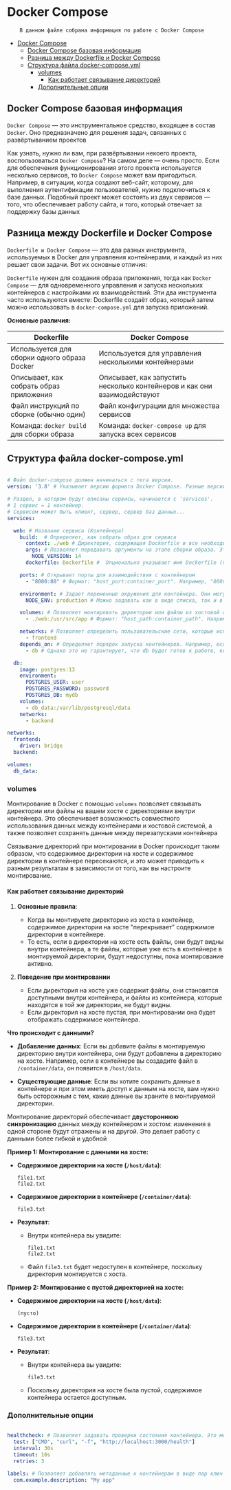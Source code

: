 # Docker Compose

```plantext
    В данном файле собрана информация по работе с Docker Compose
```

- [Docker Compose](#docker-compose)
  - [Docker Compose базовая информация](#docker-compose-базовая-информация)
  - [Разница между Dockerfile и Docker Compose](#разница-между-dockerfile-и-docker-compose)
  - [Структура файла docker-compose.yml](#структура-файла-docker-composeyml)
    - [volumes](#volumes)
      - [Как работает связывание директорий](#как-работает-связывание-директорий)
    - [Дополнительные опции](#дополнительные-опции)

## Docker Compose базовая информация

`Docker Compose` — это инструментальное средство, входящее в состав `Docker`. Оно предназначено для решения задач, связанных с развёртыванием проектов

Как узнать, нужно ли вам, при развёртывании некоего проекта, воспользоваться `Docker Compose`? На самом деле — очень просто. Если для обеспечения функционирования этого проекта используется несколько сервисов, то `Docker Compose` может вам пригодиться. Например, в ситуации, когда создают веб-сайт, которому, для выполнения аутентификации пользователей, нужно подключиться к базе данных. Подобный проект может состоять из двух сервисов — того, что обеспечивает работу сайта, и того, который отвечает за поддержку базы данных

## Разница между Dockerfile и Docker Compose

`Dockerfile и Docker Compose` — это два разных инструмента, используемых в Docker для управления контейнерами, и каждый из них решает свои задачи. Вот их основные отличия:

`Dockerfile` нужен для создания образа приложения, тогда как `Docker Compose` — для одновременного управления и запуска нескольких контейнеров с настройками их взаимодействий. Эти два инструмента часто используются вместе: Dockerfile создаёт образ, который затем можно использовать в `docker-compose.yml` для запуска приложений.

**Основные различия:**

| **Dockerfile**                              | **Docker Compose**                         |
|---------------------------------------------|--------------------------------------------|
| Используется для сборки одного образа Docker | Используется для управления несколькими контейнерами |
| Описывает, как собрать образ приложения     | Описывает, как запустить несколько контейнеров и как они взаимодействуют |
| Файл инструкций по сборке (обычно один)     | Файл конфигурации для множества сервисов   |
| Команда: `docker build` для сборки образа   | Команда: `docker-compose up` для запуска всех сервисов |

## Структура файла docker-compose.yml

```yaml

# Файл docker-compose должен начинаться с тега версии.
version: '3.8' # Указывает версию формата Docker Compose. Разные версии могут поддерживать различные функции.

# Раздел, в котором будут описаны сервисы, начинается с 'services'.
# 1 сервис = 1 контейнер.
# Сервисом может быть клиент, сервер, сервер баз данных...
services:

  web: # Название сервиса (Контейнера)
    build:  # Определяет, как собрать образ для сервиса
      context: ./web # Директория, содержащая Dockerfile и все необходимые файлы для сборки
      args: # Позволяет передавать аргументы на этапе сборки образа. Эти аргументы можно использовать в Dockerfile
        NODE_VERSION: 14
      dockerfile: Dockerfile #  Опционально указывает имя Dockerfile (по умолчанию Dockerfile)

    ports: # Открывает порты для взаимодействия с контейнером
      - "8080:80" # Формат: "host_port:container_port". Например, "8080:80" направляет трафик с порта 8080 на хосте к порту 80 в контейнере

    environment: # Задает переменные окружения для контейнера. Они могут использоваться приложением внутри контейнера
      NODE_ENV: production # Можно задавать как в виде списка, так и в виде ключ-значение

    volumes: # Позволяет монтировать директории или файлы из хостовой системы в контейнер, что позволяет сохранять данные между перезапусками контейнера или делать разработку более удобной
      - ./web:/usr/src/app # Формат: "host_path:container_path". Например, - ./web:/usr/src/app монтирует директорию ./web с хоста в /usr/src/app внутри контейнера

    networks: # Позволяет определить пользовательские сети, которые используются для связи между контейнерами. По умолчанию все контейнеры подключаются к одной сети, но можно создать и использовать собственные
      - frontend
    depends_on: # Определяет порядок запуска контейнеров. Например, если сервис app зависит от сервиса db
      - db # Однако это не гарантирует, что db будет готов к работе, когда app запустится

  db:
    image: postgres:13
    environment:
      POSTGRES_USER: user
      POSTGRES_PASSWORD: password
      POSTGRES_DB: mydb
    volumes:
      - db_data:/var/lib/postgresql/data
    networks:
      - backend

networks:
  frontend:
    driver: bridge
  backend:

volumes:
  db_data:

```

### volumes

Монтирование в Docker с помощью `volumes` позволяет связывать директории или файлы на вашем хосте с директориями внутри контейнера. Это обеспечивает возможность совместного использования данных между контейнерами и хостовой системой, а также позволяет сохранять данные между перезапусками контейнера

Связывание директорий при монтировании в Docker происходит таким образом, что содержимое директории на хосте и содержимое директории в контейнере пересекаются, и это может приводить к разным результатам в зависимости от того, как вы настроите монтирование.

#### Как работает связывание директорий

1. **Основные правила**:
   - Когда вы монтируете директорию из хоста в контейнер, содержимое директории на хосте "перекрывает" содержимое директории в контейнере.
   - То есть, если в директории на хосте есть файлы, они будут видны внутри контейнера, а те файлы, которые уже есть в контейнере в монтируемой директории, будут недоступны, пока монтирование активно.

2. **Поведение при монтировании**
   - Если директория на хосте уже содержит файлы, они становятся доступными внутри контейнера, и файлы из контейнера, которые находятся в той же директории, не будут видны.
   - Если директория на хосте пустая, при монтировании она будет отображать содержимое контейнера.

**Что происходит с данными?**

- **Добавление данных**: Если вы добавите файлы в монтируемую директорию внутри контейнера, они будут добавлены в директорию на хосте. Например, если в контейнере вы создадите файл в `/container/data`, он появится в `/host/data`.

- **Существующие данные**: Если вы хотите сохранить данные в контейнере и при этом иметь доступ к данным на хосте, вам нужно быть осторожным с тем, какие данные вы храните в монтируемой директории.

Монтирование директорий обеспечивает **двустороннюю синхронизацию** данных между контейнером и хостом: изменения в одной стороне будут отражены и на другой. Это делает работу с данными более гибкой и удобной

**Пример 1: Монтирование с данными на хосте:**

- **Содержимое директории на хосте (`/host/data`)**:
  
  ```plantext
  file1.txt
  file2.txt
  ```

- **Содержимое директории в контейнере (`/container/data`)**:
  
  ```plantext
  file3.txt
  ```

- **Результат**:
  - Внутри контейнера вы увидите:
  
    ```plantext
    file1.txt
    file2.txt
    ```

  - Файл `file3.txt` будет недоступен в контейнере, поскольку директория монтируется с хоста.

**Пример 2: Монтирование с пустой директорией на хосте:**

- **Содержимое директории на хосте (`/host/data`)**:

  ```plantext
  (пусто)
  ```

- **Содержимое директории в контейнере (`/container/data`)**:
  
  ```plantext
  file3.txt
  ```

- **Результат**:
  - Внутри контейнера вы увидите:

    ```plantext
    file3.txt
    
    ```

  - Поскольку директория на хосте была пустой, содержимое контейнера остается доступным.

### Дополнительные опции

```yaml

healthcheck: # Позволяет задавать проверки состояния контейнера. Это может быть полезно для определения, работает ли сервис корректно
  test: ["CMD", "curl", "-f", "http://localhost:3000/health"]
  interval: 30s
  timeout: 10s
  retries: 3

labels: # Позволяет добавлять метаданные к контейнерам в виде пар ключ-значение. Это может быть полезно для организации и управления контейнерами
  com.example.description: "My app"
```
